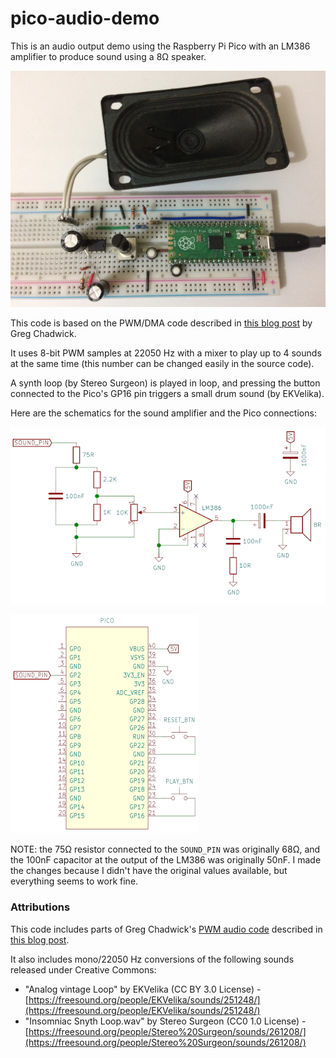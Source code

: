 # pico-audio-demo

This is an audio output demo using the Raspberry Pi Pico with an LM386
amplifier to produce sound using a 8Ω speaker.

![Breadborad with Pico and LM386 amplifier](images/breadboard.jpg)

This code is based on the PWM/DMA code described in [this blog
post](https://gregchadwick.co.uk/blog/playing-with-the-pico-pt3/) by
Greg Chadwick.

It uses 8-bit PWM samples at 22050 Hz with a mixer to play up to 4
sounds at the same time (this number can be changed easily in the
source code).

A synth loop (by Stereo Surgeon) is played in loop, and pressing the
button connected to the Pico's GP16 pin triggers a small drum sound
(by EKVelika).

Here are the schematics for the sound amplifier and the Pico
connections:

![Schematics for the sound amplifier](images/amp-schematic.png)

![Schematics for the Pico connections](images/pico-schematic.png)

NOTE: the 75Ω resistor connected to the `SOUND_PIN` was originally
68Ω, and the 100nF capacitor at the output of the LM386 was originally
50nF. I made the changes because I didn't have the original values
available, but everything seems to work fine.

### Attributions

This code includes parts of Greg Chadwick's [PWM audio
code](https://github.com/GregAC/pico-stuff/tree/main/pwm_audio)
described in [this blog
post](https://gregchadwick.co.uk/blog/playing-with-the-pico-pt3/).

It also includes mono/22050 Hz conversions of the following sounds released under Creative Commons:

- "Analog vintage Loop" by EKVelika (CC BY 3.0 License) - [https://freesound.org/people/EKVelika/sounds/251248/](https://freesound.org/people/EKVelika/sounds/251248/)
- "Insomniac Snyth Loop.wav" by Stereo Surgeon (CC0 1.0 License) - [https://freesound.org/people/Stereo%20Surgeon/sounds/261208/](https://freesound.org/people/Stereo%20Surgeon/sounds/261208/)
